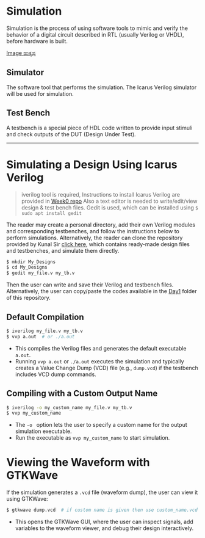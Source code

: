 
# Simulation

Simulation is the process of using software tools to mimic and verify the behavior of a digital circuit described in RTL (usually Verilog or VHDL), before hardware is built.

[Image ಹಾಕ್ಕಪ್ಪ](https://Imageಹಾಕ್ಕಪ್ಪ.com)



## Simulator 

The software tool that performs the simulation. The Icarus Verilog simulator will be used for simulation.


## Test Bench
A testbench is a special piece of HDL code written to provide input stimuli and check outputs of the DUT (Design Under Test).

---


# Simulating a Design Using Icarus Verilog
> iverilog tool is required, Instructions to install Icarus Verilog are provided in [Week0 repo](https://github.com/tejasbg19/India_riscV_SoC_tapeout/blob/main/Week0/Week0.md)
> Also a text editor is needed to write/edit/view design & test bench files. Gedit is used, which can be installed using `$ sudo apt install gedit`

The reader may create a personal directory, add their own Verilog modules and corresponding testbenches, and follow the instructions below to perform simulations. Alternatively, the reader can clone the repository provided by Kunal Sir [click here](https://github.com/kunalg123/sky130RTLDesignAndSynthesisWorkshop), which contains ready-made design files and testbenches, and simulate them directly.


```bash
$ mkdir My_Designs
$ cd My_Designs
$ gedit my_file.v my_tb.v 
```

Then the user can write and save their Verilog and testbench files. Alternatively, the user can copy/paste the codes available in the [Day1](./Day1) folder of this repository.


## Default Compilation

```bash
$ iverilog my_file.v my_tb.v
$ vvp a.out  # or ./a.out
```
- This compiles the Verilog files and generates the default executable `a.out`.
- Running `vvp a.out` or `./a.out` executes the simulation and typically creates a Value Change Dump (VCD) file (e.g., `dump.vcd`) if the testbench includes VCD dump commands.


## Compiling with a Custom Output Name

```bash
$ iverilog -o my_custom_name my_file.v my_tb.v
$ vvp my_custom_name
```

- The `-o ` option lets the user to specify a custom name for the output simulation executable.
- Run the executable as `vvp my_custom_name` to start simulation.


# Viewing the Waveform with GTKWave

If the simulation generates a `.vcd` file (waveform dump), the user can view it using GTKWave:

```bash
$ gtkwave dump.vcd  # if custom name is given then use custom_name.vcd
```

- This opens the GTKWave GUI, where the user can inspect signals, add variables to the waveform viewer, and debug their design interactively.



